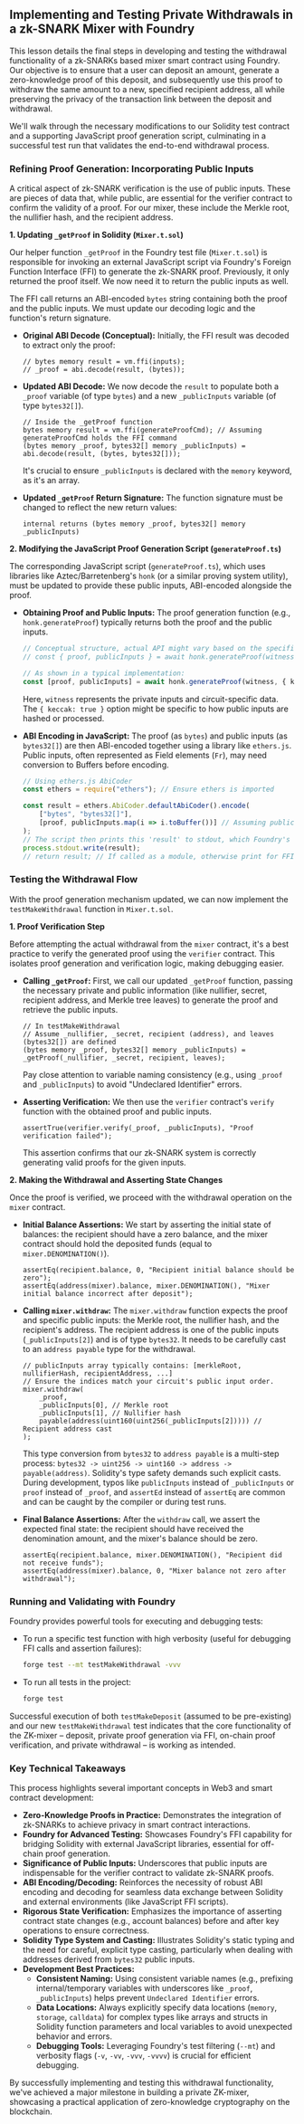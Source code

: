## Implementing and Testing Private Withdrawals in a zk-SNARK Mixer with Foundry

This lesson details the final steps in developing and testing the withdrawal functionality of a zk-SNARKs based mixer smart contract using Foundry. Our objective is to ensure that a user can deposit an amount, generate a zero-knowledge proof of this deposit, and subsequently use this proof to withdraw the same amount to a new, specified recipient address, all while preserving the privacy of the transaction link between the deposit and withdrawal.

We'll walk through the necessary modifications to our Solidity test contract and a supporting JavaScript proof generation script, culminating in a successful test run that validates the end-to-end withdrawal process.

### Refining Proof Generation: Incorporating Public Inputs

A critical aspect of zk-SNARK verification is the use of public inputs. These are pieces of data that, while public, are essential for the verifier contract to confirm the validity of a proof. For our mixer, these include the Merkle root, the nullifier hash, and the recipient address.

**1. Updating `_getProof` in Solidity (`Mixer.t.sol`)**

Our helper function `_getProof` in the Foundry test file (`Mixer.t.sol`) is responsible for invoking an external JavaScript script via Foundry's Foreign Function Interface (FFI) to generate the zk-SNARK proof. Previously, it only returned the proof itself. We now need it to return the public inputs as well.

The FFI call returns an ABI-encoded `bytes` string containing both the proof and the public inputs. We must update our decoding logic and the function's return signature.

*   **Original ABI Decode (Conceptual):**
    Initially, the FFI result was decoded to extract only the proof:
    ```solidity
    // bytes memory result = vm.ffi(inputs);
    // _proof = abi.decode(result, (bytes));
    ```

*   **Updated ABI Decode:**
    We now decode the `result` to populate both a `_proof` variable (of type `bytes`) and a new `_publicInputs` variable (of type `bytes32[]`).
    ```solidity
    // Inside the _getProof function
    bytes memory result = vm.ffi(generateProofCmd); // Assuming generateProofCmd holds the FFI command
    (bytes memory _proof, bytes32[] memory _publicInputs) = abi.decode(result, (bytes, bytes32[]));
    ```
    It's crucial to ensure `_publicInputs` is declared with the `memory` keyword, as it's an array.

*   **Updated `_getProof` Return Signature:**
    The function signature must be changed to reflect the new return values:
    ```solidity
    internal returns (bytes memory _proof, bytes32[] memory _publicInputs)
    ```

**2. Modifying the JavaScript Proof Generation Script (`generateProof.ts`)**

The corresponding JavaScript script (`generateProof.ts`), which uses libraries like Aztec/Barretenberg's `honk` (or a similar proving system utility), must be updated to provide these public inputs, ABI-encoded alongside the proof.

*   **Obtaining Proof and Public Inputs:**
    The proof generation function (e.g., `honk.generateProof`) typically returns both the proof and the public inputs.
    ```typescript
    // Conceptual structure, actual API might vary based on the specific zk-SNARK library version
    // const { proof, publicInputs } = await honk.generateProof(witness, { keccak: true });

    // As shown in a typical implementation:
    const [proof, publicInputs] = await honk.generateProof(witness, { keccak: true });
    ```
    Here, `witness` represents the private inputs and circuit-specific data. The `{ keccak: true }` option might be specific to how public inputs are hashed or processed.

*   **ABI Encoding in JavaScript:**
    The proof (as `bytes`) and public inputs (as `bytes32[]`) are then ABI-encoded together using a library like `ethers.js`. Public inputs, often represented as Field elements (`Fr`), may need conversion to Buffers before encoding.
    ```typescript
    // Using ethers.js AbiCoder
    const ethers = require("ethers"); // Ensure ethers is imported

    const result = ethers.AbiCoder.defaultAbiCoder().encode(
        ["bytes", "bytes32[]"],
        [proof, publicInputs.map(i => i.toBuffer())] // Assuming publicInputs are Fr elements with a toBuffer() method
    );
    // The script then prints this 'result' to stdout, which Foundry's FFI captures.
    process.stdout.write(result);
    // return result; // If called as a module, otherwise print for FFI
    ```

### Testing the Withdrawal Flow

With the proof generation mechanism updated, we can now implement the `testMakeWithdrawal` function in `Mixer.t.sol`.

**1. Proof Verification Step**

Before attempting the actual withdrawal from the `mixer` contract, it's a best practice to verify the generated proof using the `verifier` contract. This isolates proof generation and verification logic, making debugging easier.

*   **Calling `_getProof`:**
    First, we call our updated `_getProof` function, passing the necessary private and public information (like nullifier, secret, recipient address, and Merkle tree leaves) to generate the proof and retrieve the public inputs.
    ```solidity
    // In testMakeWithdrawal
    // Assume _nullifier, _secret, recipient (address), and leaves (bytes32[]) are defined
    (bytes memory _proof, bytes32[] memory _publicInputs) = _getProof(_nullifier, _secret, recipient, leaves);
    ```
    Pay close attention to variable naming consistency (e.g., using `_proof` and `_publicInputs`) to avoid "Undeclared Identifier" errors.

*   **Asserting Verification:**
    We then use the `verifier` contract's `verify` function with the obtained proof and public inputs.
    ```solidity
    assertTrue(verifier.verify(_proof, _publicInputs), "Proof verification failed");
    ```
    This assertion confirms that our zk-SNARK system is correctly generating valid proofs for the given inputs.

**2. Making the Withdrawal and Asserting State Changes**

Once the proof is verified, we proceed with the withdrawal operation on the `mixer` contract.

*   **Initial Balance Assertions:**
    We start by asserting the initial state of balances: the recipient should have a zero balance, and the mixer contract should hold the deposited funds (equal to `mixer.DENOMINATION()`).
    ```solidity
    assertEq(recipient.balance, 0, "Recipient initial balance should be zero");
    assertEq(address(mixer).balance, mixer.DENOMINATION(), "Mixer initial balance incorrect after deposit");
    ```

*   **Calling `mixer.withdraw`:**
    The `mixer.withdraw` function expects the proof and specific public inputs: the Merkle root, the nullifier hash, and the recipient's address. The recipient address is one of the public inputs (`_publicInputs[2]`) and is of type `bytes32`. It needs to be carefully cast to an `address payable` type for the withdrawal.
    ```solidity
    // publicInputs array typically contains: [merkleRoot, nullifierHash, recipientAddress, ...]
    // Ensure the indices match your circuit's public input order.
    mixer.withdraw(
        _proof,
        _publicInputs[0], // Merkle root
        _publicInputs[1], // Nullifier hash
        payable(address(uint160(uint256(_publicInputs[2])))) // Recipient address cast
    );
    ```
    This type conversion from `bytes32` to `address payable` is a multi-step process: `bytes32 -> uint256 -> uint160 -> address -> payable(address)`. Solidity's type safety demands such explicit casts. During development, typos like `publicInputs` instead of `_publicInputs` or `proof` instead of `_proof`, and `assertEd` instead of `assertEq` are common and can be caught by the compiler or during test runs.

*   **Final Balance Assertions:**
    After the `withdraw` call, we assert the expected final state: the recipient should have received the denomination amount, and the mixer's balance should be zero.
    ```solidity
    assertEq(recipient.balance, mixer.DENOMINATION(), "Recipient did not receive funds");
    assertEq(address(mixer).balance, 0, "Mixer balance not zero after withdrawal");
    ```

### Running and Validating with Foundry

Foundry provides powerful tools for executing and debugging tests:

*   To run a specific test function with high verbosity (useful for debugging FFI calls and assertion failures):
    ```bash
    forge test --mt testMakeWithdrawal -vvv
    ```
*   To run all tests in the project:
    ```bash
    forge test
    ```

Successful execution of both `testMakeDeposit` (assumed to be pre-existing) and our new `testMakeWithdrawal` test indicates that the core functionality of the ZK-mixer – deposit, private proof generation via FFI, on-chain proof verification, and private withdrawal – is working as intended.

### Key Technical Takeaways

This process highlights several important concepts in Web3 and smart contract development:

*   **Zero-Knowledge Proofs in Practice:** Demonstrates the integration of zk-SNARKs to achieve privacy in smart contract interactions.
*   **Foundry for Advanced Testing:** Showcases Foundry's FFI capability for bridging Solidity with external JavaScript libraries, essential for off-chain proof generation.
*   **Significance of Public Inputs:** Underscores that public inputs are indispensable for the verifier contract to validate zk-SNARK proofs.
*   **ABI Encoding/Decoding:** Reinforces the necessity of robust ABI encoding and decoding for seamless data exchange between Solidity and external environments (like JavaScript FFI scripts).
*   **Rigorous State Verification:** Emphasizes the importance of asserting contract state changes (e.g., account balances) before and after key operations to ensure correctness.
*   **Solidity Type System and Casting:** Illustrates Solidity's static typing and the need for careful, explicit type casting, particularly when dealing with addresses derived from `bytes32` public inputs.
*   **Development Best Practices:**
    *   **Consistent Naming:** Using consistent variable names (e.g., prefixing internal/temporary variables with underscores like `_proof`, `_publicInputs`) helps prevent `Undeclared Identifier` errors.
    *   **Data Locations:** Always explicitly specify data locations (`memory`, `storage`, `calldata`) for complex types like arrays and structs in Solidity function parameters and local variables to avoid unexpected behavior and errors.
    *   **Debugging Tools:** Leveraging Foundry's test filtering (`--mt`) and verbosity flags (`-v`, `-vv`, `-vvv`, `-vvvv`) is crucial for efficient debugging.

By successfully implementing and testing this withdrawal functionality, we've achieved a major milestone in building a private ZK-mixer, showcasing a practical application of zero-knowledge cryptography on the blockchain.